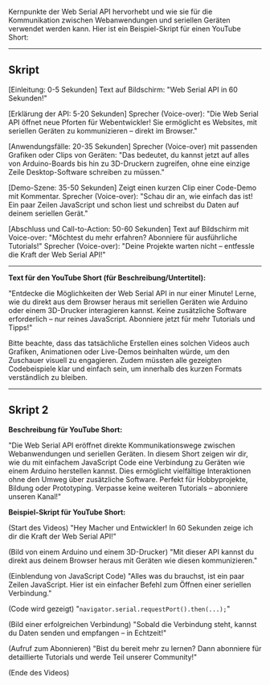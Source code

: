 Kernpunkte der Web Serial API hervorhebt und wie sie für die Kommunikation zwischen Webanwendungen und seriellen Geräten verwendet werden kann. Hier ist ein Beispiel-Skript für einen YouTube Short:

---
## Skript

[Einleitung: 0-5 Sekunden]
Text auf Bildschirm: "Web Serial API in 60 Sekunden!"

[Erklärung der API: 5-20 Sekunden]
Sprecher (Voice-over): "Die Web Serial API öffnet neue Pforten für Webentwickler! Sie ermöglicht es Websites, mit seriellen Geräten zu kommunizieren – direkt im Browser."

[Anwendungsfälle: 20-35 Sekunden]
Sprecher (Voice-over) mit passenden Grafiken oder Clips von Geräten: "Das bedeutet, du kannst jetzt auf alles von Arduino-Boards bis hin zu 3D-Druckern zugreifen, ohne eine einzige Zeile Desktop-Software schreiben zu müssen."

[Demo-Szene: 35-50 Sekunden]
Zeigt einen kurzen Clip einer Code-Demo mit Kommentar.
Sprecher (Voice-over): "Schau dir an, wie einfach das ist! Ein paar Zeilen JavaScript und schon liest und schreibst du Daten auf deinem seriellen Gerät."

[Abschluss und Call-to-Action: 50-60 Sekunden]
Text auf Bildschirm mit Voice-over: "Möchtest du mehr erfahren? Abonniere für ausführliche Tutorials!"
Sprecher (Voice-over): "Deine Projekte warten nicht – entfessle die Kraft der Web Serial API!"

---

**Text für den YouTube Short (für Beschreibung/Untertitel):**

"Entdecke die Möglichkeiten der Web Serial API in nur einer Minute! Lerne, wie du direkt aus dem Browser heraus mit seriellen Geräten wie Arduino oder einem 3D-Drucker interagieren kannst. Keine zusätzliche Software erforderlich – nur reines JavaScript. Abonniere jetzt für mehr Tutorials und Tipps!"

Bitte beachte, dass das tatsächliche Erstellen eines solchen Videos auch Grafiken, Animationen oder Live-Demos beinhalten würde, um den Zuschauer visuell zu engagieren. Zudem müssten alle gezeigten Codebeispiele klar und einfach sein, um innerhalb des kurzen Formats verständlich zu bleiben.

---
## Skript 2

**Beschreibung für YouTube Short:**

"Die Web Serial API eröffnet direkte Kommunikationswege zwischen Webanwendungen und seriellen Geräten. In diesem Short zeigen wir dir, wie du mit einfachem JavaScript Code eine Verbindung zu Geräten wie einem Arduino herstellen kannst. Dies ermöglicht vielfältige Interaktionen ohne den Umweg über zusätzliche Software. Perfekt für Hobbyprojekte, Bildung oder Prototyping. Verpasse keine weiteren Tutorials – abonniere unseren Kanal!"

**Beispiel-Skript für YouTube Short:**

(Start des Videos)
"Hey Macher und Entwickler! In 60 Sekunden zeige ich dir die Kraft der Web Serial API!"

(Bild von einem Arduino und einem 3D-Drucker)
"Mit dieser API kannst du direkt aus deinem Browser heraus mit Geräten wie diesen kommunizieren."

(Einblendung von JavaScript Code)
"Alles was du brauchst, ist ein paar Zeilen JavaScript. Hier ist ein einfacher Befehl zum Öffnen einer seriellen Verbindung."

(Code wird gezeigt)
"`navigator.serial.requestPort().then(...);`"

(Bild einer erfolgreichen Verbindung)
"Sobald die Verbindung steht, kannst du Daten senden und empfangen – in Echtzeit!"

(Aufruf zum Abonnieren)
"Bist du bereit mehr zu lernen? Dann abonniere für detaillierte Tutorials und werde Teil unserer Community!"

(Ende des Videos)